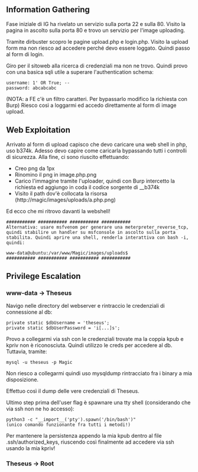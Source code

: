 ## Information Gathering

Fase iniziale di IG ha rivelato un servizio sulla porta 22 e sulla 80. Visito la pagina in ascolto sulla porta 80 e trovo un servizio per l'image uploading. 

Tramite dirbuster scopro le pagine upload.php e login.php. Visito la upload form ma non riesco ad accedere perché devo essere loggato. Quindi passo al form di login.

Giro per il sitoweb alla ricerca di credenziali ma non ne trovo. Quindi provo con una basica sqli utile a superare l'authentication schema:

```
username: 1' OR True; --
password: abcabcabc
```

(NOTA: a FE c'è un filtro caratteri. Per bypassarlo modifico la richiesta con Burp) Riesco così a loggarmi ed accedo direttamente al form di image upload.

## Web Exploitation

Arrivato al form di upload capisco che devo caricare una web shell in php, uso b374k. Adesso devo capire come caricarla bypassando tutti i controlli di sicurezza. Alla fine, ci sono riuscito effettuando: 

* Creo png da 1px
* Rinomino il png in image.php.png
* Carico l'immagine tramite l'uploader, quindi con Burp intercetto la richiesta ed aggiungo in coda il codice sorgente di __b374k
* Visito il path dov'è collocata la risorsa (http://magic/images/uploads/a.php.png) 

Ed ecco che mi ritrovo davanti la webshell! 

```
########### ########### ########### ###########
Alternativa: usare msfvenom per generare una meterpreter_reverse_tcp, quindi stabilire un handler su msfconsole in ascolto sulla porta stabilita. Quindi aprire una shell, renderla interattiva con bash -i, quindi:

www-data@ubuntu:/var/www/Magic/images/uploads$ 
########### ########### ########### ###########
```
## Privilege Escalation

### www-data -> Theseus

Navigo nelle directory del webserver e rintraccio le credenziali di connessione al db:
```
private static $dbUsername = 'theseus';
private static $dbUserPassword = 'i[...]s';
```

Provo a collegarmi via ssh con le credenziali trovate ma la coppia kpub e kpriv non è riconosciuta. Quindi utilizzo le creds per accedere al db. Tuttavia, tramite:
```
mysql -u theseus -p Magic
```
Non riesco a collegarmi quindi uso mysqldump rintracciato fra i binary a mia disposizione.

Effettuo così il dump delle vere credenziali di Theseus.

Ultimo step prima dell'user flag è spawnare una tty shell (considerando che via ssh non ne ho accesso):
```
python3 -c "__import__('pty').spawn('/bin/bash')"
(unico comando funzionante fra tutti i metodi!)
```

Per mantenere la persistenza appendo la mia kpub dentro al file .ssh/authorized_keys, riuscendo così finalmente ad accedere via ssh usando la mia kpriv! 

### Theseus -> Root
